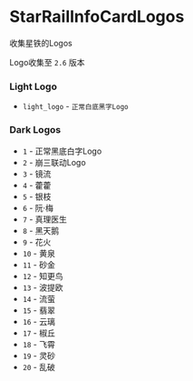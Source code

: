 # StarRailInfoCardLogos

收集星铁的Logos

Logo收集至 `2.6` 版本 

### Light Logo
- `light_logo` - `正常白底黑字Logo`

### Dark Logos
- `1` - 正常黑底白字Logo
- `2` - 崩三联动Logo
- `3` - 镜流
- `4` - 藿藿
- `5` - 银枝
- `6` - 阮·梅
- `7` - 真理医生
- `8` - 黑天鹅
- `9` - 花火
- `10` - 黄泉
- `11` - 砂金
- `12` - 知更鸟
- `13` - 波提欧
- `14` - 流萤
- `15` - 翡翠
- `16` - 云璃
- `17` - 椒丘
- `18` - 飞霄
- `19` - 灵砂
- `20` - 乱破